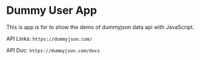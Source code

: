 # Dummy User App
This is app is for to show the demo of dummyjson data api with JavaScript.

API Links: ```https://dummyjson.com/```

API Doc: ```https://dummyjson.com/docs```